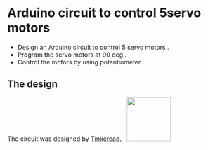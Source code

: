 # Arduino circuit to control 5servo motors


 * Design an Arduino circuit to control 5 servo motors . <br>
 * Program the servo motors at 90 deg . <br>
 * Control the motors by using potentiometer.

## The design
 

 <div> The circuit was designed by <a href=https://www.tinkercad.com/dashboard>Tinkercad. </a> &nbsp; <img width="100" src="https://user-images.githubusercontent.com/52053143/127372588-fb30e614-62b4-4f9a-bda3-eaf2061234e0.png"> </div> 
